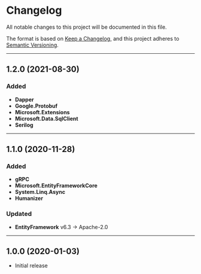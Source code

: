 # Changelog

All notable changes to this project will be documented in this file.

The format is based on [Keep a Changelog](https://keepachangelog.com/en/1.0.0/), and this project adheres to [Semantic Versioning](https://semver.org/spec/v2.0.0.html).
___

## 1.2.0 (2021-08-30)

### Added

- **Dapper**
- **Google.Protobuf**
- **Microsoft.Extensions**
- **Microsoft.Data.SqlClient**
- **Serilog**
___

## 1.1.0 (2020-11-28)

### Added

- **gRPC**
- **Microsoft.EntityFrameworkCore**
- **System.Linq.Async**
- **Humanizer**

### Updated

- **EntityFramework** v6.3 → Apache-2.0
___

## 1.0.0 (2020-01-03)

- Initial release